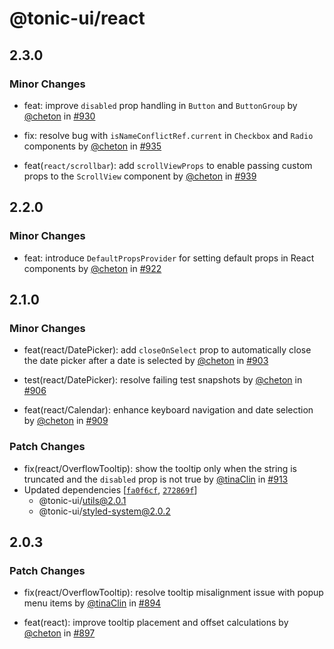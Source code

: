 # @tonic-ui/react

## 2.3.0

### Minor Changes

- feat: improve `disabled` prop handling in `Button` and `ButtonGroup` by [@cheton](https://github.com/cheton) in [#930](https://github.com/trendmicro-frontend/tonic-ui/pull/930)

- fix: resolve bug with `isNameConflictRef.current` in `Checkbox` and `Radio` components by [@cheton](https://github.com/cheton) in [#935](https://github.com/trendmicro-frontend/tonic-ui/pull/935)

- feat(`react/scrollbar`): add `scrollViewProps` to enable passing custom props to the `ScrollView` component by [@cheton](https://github.com/cheton) in [#939](https://github.com/trendmicro-frontend/tonic-ui/pull/939)

## 2.2.0

### Minor Changes

- feat: introduce `DefaultPropsProvider` for setting default props in React components by [@cheton](https://github.com/cheton) in [#922](https://github.com/trendmicro-frontend/tonic-ui/pull/922)

## 2.1.0

### Minor Changes

- feat(react/DatePicker): add `closeOnSelect` prop to automatically close the date picker after a date is selected by [@cheton](https://github.com/cheton) in [#903](https://github.com/trendmicro-frontend/tonic-ui/pull/903)

- test(react/DatePicker): resolve failing test snapshots by [@cheton](https://github.com/cheton) in [#906](https://github.com/trendmicro-frontend/tonic-ui/pull/906)

- feat(react/Calendar): enhance keyboard navigation and date selection by [@cheton](https://github.com/cheton) in [#909](https://github.com/trendmicro-frontend/tonic-ui/pull/909)

### Patch Changes

- fix(react/OverflowTooltip): show the tooltip only when the string is truncated and the `disabled` prop is not true by [@tinaClin](https://github.com/tinaClin) in [#913](https://github.com/trendmicro-frontend/tonic-ui/pull/913)
- Updated dependencies [[`fa0f6cf`](https://github.com/trendmicro-frontend/tonic-ui/commit/fa0f6cf55672689cc2058c512f65afe3854e8e9a), [`272869f`](https://github.com/trendmicro-frontend/tonic-ui/commit/272869f92a6614a66767200a9a4cdf3d50bc07b1)]
  - @tonic-ui/utils@2.0.1
  - @tonic-ui/styled-system@2.0.2

## 2.0.3

### Patch Changes

- fix(react/OverflowTooltip): resolve tooltip misalignment issue with popup menu items by [@tinaClin](https://github.com/tinaClin) in [#894](https://github.com/trendmicro-frontend/tonic-ui/pull/894)

- feat(react): improve tooltip placement and offset calculations by [@cheton](https://github.com/cheton) in [#897](https://github.com/trendmicro-frontend/tonic-ui/pull/897)
